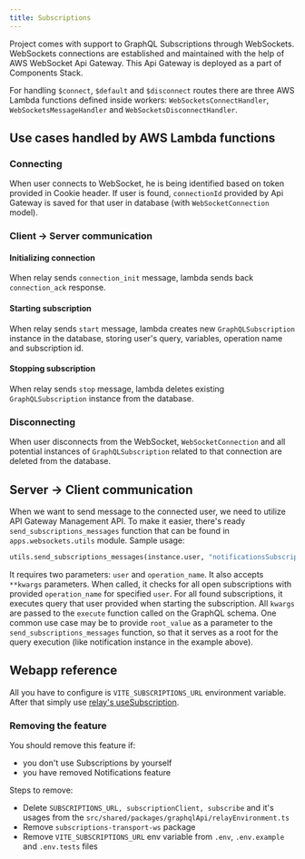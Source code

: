 ```yaml
---
title: Subscriptions
---
```


Project comes with support to GraphQL Subscriptions through WebSockets. WebSockets connections are established and maintained with the help of AWS WebSocket Api Gateway. This Api Gateway is deployed as a part of Components Stack.

For handling `$connect`, `$default` and `$disconnect` routes there are three AWS Lambda functions defined inside workers: `WebSocketsConnectHandler`, `WebSocketsMessageHandler` and `WebSocketsDisconnectHandler`.

## Use cases handled by AWS Lambda functions

### Connecting

When user connects to WebSocket, he is being identified based on token provided in Cookie header. If user is found, `connectionId` provided by Api Gateway is saved for that user in database (with `WebSocketConnection` model).

### Client -> Server communication

#### Initializing connection

When relay sends `connection_init` message, lambda sends back `connection_ack` response.

#### Starting subscription

When relay sends `start` message, lambda creates new `GraphQLSubscription` instance in the database, storing user's query, variables, operation name and subscription id.

#### Stopping subscription

When relay sends `stop` message, lambda deletes existing `GraphQLSubscription` instance from the database.

### Disconnecting

When user disconnects from the WebSocket, `WebSocketConnection` and all potential instances of `GraphQLSubscription` related to that connection are deleted from the database.

## Server -> Client communication

When we want to send message to the connected user, we need to utilize API Gateway Management API. To make it easier, there's ready `send_subscriptions_messages` function that can be found in `apps.websockets.utils` module. Sample usage:

```python
utils.send_subscriptions_messages(instance.user, "notificationsSubscription", root_value=[instance])
```

It requires two parameters: `user` and `operation_name`. It also accepts `**kwargs` parameters. When called, it checks for all open subscriptions with provided `operation_name` for specified `user`. For all found subscriptions, it executes query that user provided when starting the subscription. All `kwargs` are passed to the `execute` function called on the GraphQL schema. One common use case may be to provide `root_value` as a parameter to the `send_subscriptions_messages` function, so that it serves as a root for the query execution (like notification instance in the example above).

## Webapp reference

All you have to configure is `VITE_SUBSCRIPTIONS_URL` environment variable. After that simply use [relay's useSubscription](https://relay.dev/docs/api-reference/use-subscription/).

### Removing the feature

You should remove this feature if:

- you don't use Subscriptions by yourself
- you have removed Notifications feature

Steps to remove:

- Delete `SUBSCRIPTIONS_URL, subscriptionClient, subscribe` and it's usages from the `src/shared/packages/graphqlApi/relayEnvironment.ts`
- Remove `subscriptions-transport-ws` package
- Remove `VITE_SUBSCRIPTIONS_URL` env variable from `.env`, `.env.example` and `.env.tests` files
